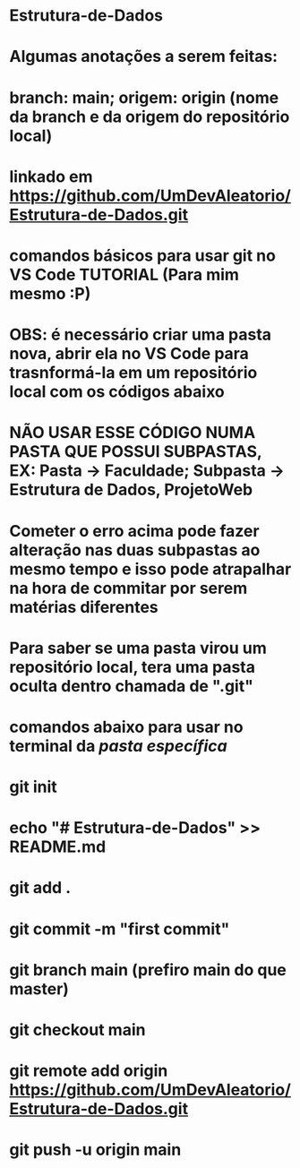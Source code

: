 # Estrutura-de-Dados
# Algumas anotações a serem feitas:
# branch: main; origem: origin (nome da branch e da origem do repositório local)
# linkado em https://github.com/UmDevAleatorio/Estrutura-de-Dados.git

# comandos básicos para usar git no VS Code TUTORIAL (Para mim mesmo :P)
# OBS: é necessário criar uma pasta nova, abrir ela no VS Code para trasnformá-la em um repositório local com os códigos abaixo
# NÃO USAR ESSE CÓDIGO NUMA PASTA QUE POSSUI SUBPASTAS, EX: Pasta -> Faculdade; Subpasta -> Estrutura de Dados, ProjetoWeb
# Cometer o erro acima pode fazer alteração nas duas subpastas ao mesmo tempo e isso pode atrapalhar na hora de commitar por serem matérias diferentes
# Para saber se uma pasta virou um repositório local, tera uma pasta oculta dentro chamada de ".git"
# comandos abaixo para usar no terminal da *pasta específica*
# git init
# echo "# Estrutura-de-Dados" >> README.md
# git add .
# git commit -m "first commit"
# git branch main (prefiro main do que master)
# git checkout main
# git remote add origin https://github.com/UmDevAleatorio/Estrutura-de-Dados.git
# git push -u origin main